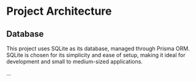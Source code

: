 # Project Architecture

## Database

This project uses SQLite as its database, managed through Prisma ORM. SQLite is chosen for its simplicity and ease of setup, making it ideal for development and small to medium-sized applications.

...
